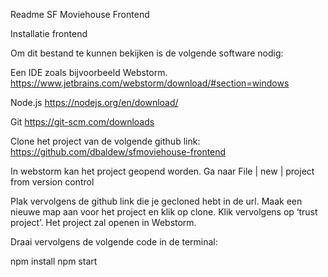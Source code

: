 Readme SF Moviehouse Frontend

Installatie frontend 

Om dit bestand te  kunnen bekijken is de volgende software nodig:

Een IDE zoals bijvoorbeeld Webstorm. 
https://www.jetbrains.com/webstorm/download/#section=windows

Node.js
https://nodejs.org/en/download/

Git
https://git-scm.com/downloads

Clone het project van de volgende github link:
https://github.com/dbaldew/sfmoviehouse-frontend

In webstorm kan het project geopend worden. 
Ga naar File | new | project from  version control

Plak vervolgens de github link die je gecloned hebt in de url. 
Maak een nieuwe map aan voor het project en klik op clone. 
Klik vervolgens op ‘trust project’. 
Het project zal openen in Webstorm. 

Draai vervolgens de volgende code in de terminal:

npm install
npm start
